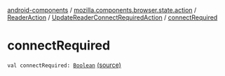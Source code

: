 [android-components](../../../index.md) / [mozilla.components.browser.state.action](../../index.md) / [ReaderAction](../index.md) / [UpdateReaderConnectRequiredAction](index.md) / [connectRequired](./connect-required.md)

# connectRequired

`val connectRequired: `[`Boolean`](https://kotlinlang.org/api/latest/jvm/stdlib/kotlin/-boolean/index.html) [(source)](https://github.com/mozilla-mobile/android-components/blob/master/components/browser/state/src/main/java/mozilla/components/browser/state/action/BrowserAction.kt#L422)